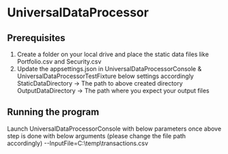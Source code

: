# UniversalDataProcessor

## Prerequisites
1. Create a folder on your local drive and place the static data files like Portfolio.csv and Security.csv
2. Update the appsettings.json in UniversalDataProcessorConsole & UniversalDataProcessorTestFixture below settings accordingly
 StaticDataDirectory -> The path to above created directory
 OutputDataDirectory -> The path where you expect your output files
 
 ## Running the program
 Launch UniversalDataProcessorConsole with below parameters once above step is done with below arguments (please change the file path accordingly)
 --InputFile=C:\\temp\\transactions.csv
 
